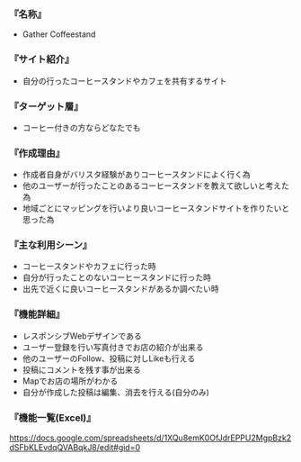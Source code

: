 
### 『名称』

- Gather Coffeestand

### 『サイト紹介』

- 自分の行ったコーヒースタンドやカフェを共有するサイト

### 『ターゲット層』

- コーヒー付きの方ならどなたでも

### 『作成理由』

- 作成者自身がバリスタ経験がありコーヒースタンドによく行く為
- 他のユーザーが行ったことのあるコーヒースタンドを教えて欲しいと考えた為
- 地域ごとにマッピングを行いより良いコーヒースタンドサイトを作りたいと思った為

### 『主な利用シーン』

- コーヒースタンドやカフェに行った時
- 自分が行ったことのないコーヒースタンドに行った時
- 出先で近くに良いコーヒースタンドがあるか調べたい時

### 『機能詳細』

- レスポンシブWebデザインである
- ユーザー登録を行い写真付きでお店の紹介が出来る
- 他のユーザーのFollow、投稿に対しLikeも行える
- 投稿にコメントを残す事が出来る
- Mapでお店の場所がわかる
- 自分が作成した投稿は編集、消去を行える(自分のみ)

### 『機能一覧(Excel)』

<https://docs.google.com/spreadsheets/d/1XQu8emK0OfJdrEPPU2MgpBzk2dSFbKLEvdqQVABqkJ8/edit#gid=0>
